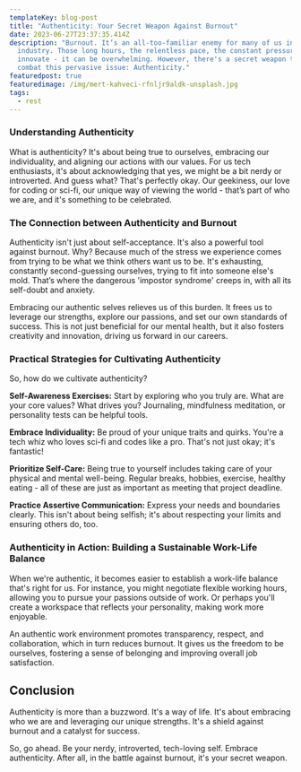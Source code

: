 ```yaml
---
templateKey: blog-post
title: "Authenticity: Your Secret Weapon Against Burnout"
date: 2023-06-27T23:37:35.414Z
description: "Burnout. It’s an all-too-familiar enemy for many of us in the tech
  industry. Those long hours, the relentless pace, the constant pressure to
  innovate - it can be overwhelming. However, there's a secret weapon to help
  combat this pervasive issue: Authenticity."
featuredpost: true
featuredimage: /img/mert-kahveci-rfnljr9aldk-unsplash.jpg
tags:
  - rest
---
```

### **Understanding Authenticity**

What is authenticity? It's about being true to ourselves, embracing our individuality, and aligning our actions with our values. For us tech enthusiasts, it's about acknowledging that yes, we might be a bit nerdy or introverted. And guess what? That's perfectly okay. Our geekiness, our love for coding or sci-fi, our unique way of viewing the world - that’s part of who we are, and it's something to be celebrated.

### **The Connection between Authenticity and Burnout**

Authenticity isn't just about self-acceptance. It's also a powerful tool against burnout. Why? Because much of the stress we experience comes from trying to be what we think others want us to be. It's exhausting, constantly second-guessing ourselves, trying to fit into someone else's mold. That’s where the dangerous 'impostor syndrome' creeps in, with all its self-doubt and anxiety.

Embracing our authentic selves relieves us of this burden. It frees us to leverage our strengths, explore our passions, and set our own standards of success. This is not just beneficial for our mental health, but it also fosters creativity and innovation, driving us forward in our careers.

### **Practical Strategies for Cultivating Authenticity**

So, how do we cultivate authenticity?

**Self-Awareness Exercises:** Start by exploring who you truly are. What are your core values? What drives you? Journaling, mindfulness meditation, or personality tests can be helpful tools.

**Embrace Individuality:** Be proud of your unique traits and quirks. You're a tech whiz who loves sci-fi and codes like a pro. That's not just okay; it's fantastic!

**Prioritize Self-Care:** Being true to yourself includes taking care of your physical and mental well-being. Regular breaks, hobbies, exercise, healthy eating - all of these are just as important as meeting that project deadline.

**Practice Assertive Communication:** Express your needs and boundaries clearly. This isn't about being selfish; it's about respecting your limits and ensuring others do, too.

### **Authenticity in Action: Building a Sustainable Work-Life Balance**

When we're authentic, it becomes easier to establish a work-life balance that's right for us. For instance, you might negotiate flexible working hours, allowing you to pursue your passions outside of work. Or perhaps you'll create a workspace that reflects your personality, making work more enjoyable.

An authentic work environment promotes transparency, respect, and collaboration, which in turn reduces burnout. It gives us the freedom to be ourselves, fostering a sense of belonging and improving overall job satisfaction.

## **Conclusion**

Authenticity is more than a buzzword. It's a way of life. It's about embracing who we are and leveraging our unique strengths. It's a shield against burnout and a catalyst for success.

So, go ahead. Be your nerdy, introverted, tech-loving self. Embrace authenticity. After all, in the battle against burnout, it's your secret weapon.